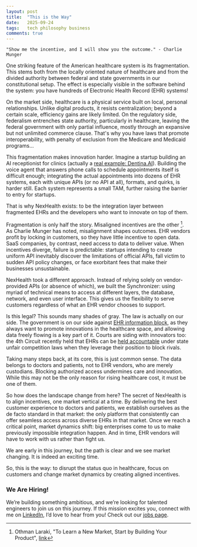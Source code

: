 ```yaml
---
layout: post
title:  "This is the Way"
date:   2025-09-24
tags:   tech philosophy business
comments: true
---
```


`"Show me the incentive, and I will show you the outcome." - Charlie Munger`

One striking feature of the American healthcare system is its fragmentation. This stems both from the locally oriented nature of healthcare and from the divided authority between federal and state governments in our constitutional setup. The effect is especially visible in the software behind the system: you have hundreds of Electronic Health Record (EHR) systems! 

On the market side, healthcare is a physical service built on local, personal relationships. Unlike digital products, it resists centralization; beyond a certain scale, efficiency gains are likely limited. On the regulatory side, federalism entrenches state authority, particularly in healthcare, leaving the federal government with only partial influence, mostly through an expansive but not unlimited commerce clause. That's why you have laws that promote interoperability, with penalty of exclusion from the Medicare and Medicaid programs...

This fragmentation makes innovation harder. Imagine a startup building an AI receptionist for clinics (actually a [real example: Dentina.AI](https://synchronizer.io/case-studies/all-star-pediatric-dentistry)). Building the voice agent that answers phone calls to schedule appointments itself is difficult enough; integrating the actual appointments into dozens of EHR systems, each with unique APIs (or no API at all), formats, and quirks, is harder still. Each system represents a small TAM, further raising the barrier to entry for startups.

That is why NexHealth exists: to be the integration layer between fragmented EHRs and the developers who want to innovate on top of them.

Fragmentation is only half the story. Misaligned incentives are the other [^othman]. As Charlie Munger has noted, misalignment shapes outcomes. EHR vendors profit by locking in customers, so they have little incentive to open data. SaaS companies, by contrast, need access to data to deliver value. When incentives diverge, failure is predictable: startups intending to create uniform API inevitably discover the limitations of official APIs, fall victim to sudden API policy changes, or face exorbitant fees that make their businesses unsustainable.

NexHealth took a different approach. Instead of relying solely on vendor-provided APIs (or absence of which), we built the Synchronizer: using myriad of technical means to access at different layers, the database, network, and even user interface. This gives us the flexibility to serve customers regardless of what an EHR vendor chooses to support.

Is this legal? This sounds many shades of gray. The law is actually on our side. The government is on our side against [EHR information block](https://www.hhs.gov/press-room/hhs-crackdown-health-data-blocking.html), as they always want to promote innovations in the healthcare space, and allowing data freely flowing is a key part of it. Courts are siding with innovators too: the 4th Circuit recently held that EHRs can be [held accountable](https://www.ca4.uscourts.gov/opinions/241773.p.pdf) under state unfair competition laws when they leverage their position to block rivals.

Taking many steps back, at its core, this is just common sense. The data belongs to doctors and patients, not to EHR vendors, who are merely custodians. Blocking authorized access undermines care and innovation. While this may not be the only reason for rising healthcare cost, it must be one of them.

So how does the landscape change from here? The secret of NexHealth is to align incentives, one market vertical at a time. By delivering the best customer experience to doctors and patients, we establish ourselves as the de facto standard in that market: the only platform that consistently can offer seamless access across diverse EHRs in that market. Once we reach a critical point, market dynamics shift: big enterprises come to us to make previously impossible integration happen. And in time, EHR vendors will have to work with us rather than fight us.

We are early in this journey, but the path is clear and we see market changing. It is indeed an exciting time.

So, this is the way: to disrupt the status quo in healthcare, focus on customers and change market dynamics by creating aligned incentives.

### We Are Hiring!

We’re building something ambitious, and we’re looking for talented engineers to join us on this journey. If this mission excites you, connect with me on [LinkedIn](https://www.linkedin.com/in/xianxu/), I’d love to hear from you! Check out our [jobs page](https://www.linkedin.com/company/nexhealth-inc/jobs/).


[^othman]: Othman Laraki, "To Learn a New Market, Start by Building Your Product", [link](https://review.firstround.com/to-learn-a-new-market-start-by-building-your-product/)
